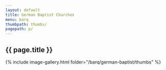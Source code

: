```yaml
---
layout: default
title: German Baptist Churches
menu: barq
thumbpath: thumbs/
pagepath: p/
---
```

## {{ page.title }}

{% include image-gallery.html folder="/barq/german-baptist/thumbs" %}